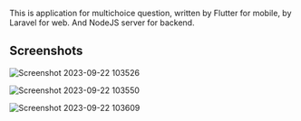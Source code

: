 This is application for multichoice question, written by Flutter for mobile, by Laravel for web. And NodeJS server for backend.


## Screenshots

![Screenshot 2023-09-22 103526](https://github.com/KazunguDev/MCQWeb/assets/88532016/dad9a1d9-47dd-4d30-84f1-89a6fc25310d)

![Screenshot 2023-09-22 103550](https://github.com/KazunguDev/MCQWeb/assets/88532016/61377fd0-207a-480f-a9f6-b3802402b25a)

![Screenshot 2023-09-22 103609](https://github.com/KazunguDev/MCQWeb/assets/88532016/eef491aa-da09-4f5f-8a90-e27b085cd15b)
